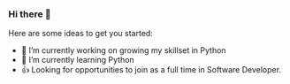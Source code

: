 ### Hi there 👋



Here are some ideas to get you started:

- 🔭 I’m currently working on growing my skillset in Python
- 🌱 I’m currently learning Python
- 👍 Looking for opportunities to join as a full time in Software Developer.
